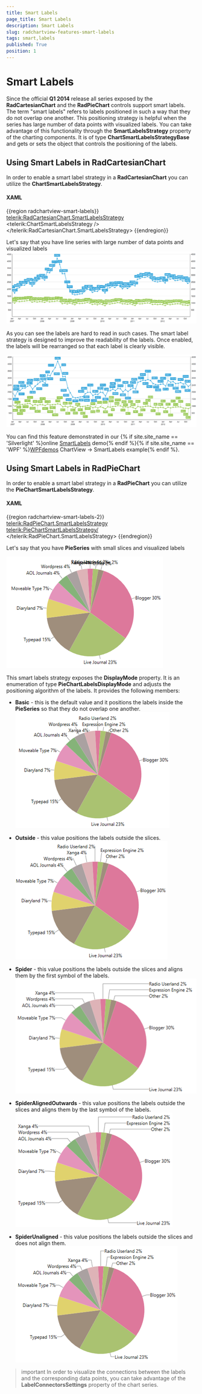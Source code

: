 ```yaml
---
title: Smart Labels
page_title: Smart Labels
description: Smart Labels
slug: radchartview-features-smart-labels
tags: smart,labels
published: True
position: 1
---
```


# Smart Labels

Since the official __Q1 2014__ release all series exposed by the __RadCartesianChart__ and the __RadPieChart__ controls support smart labels. The term "smart labels" refers to labels positioned in such a way that they do not overlap one another. This positioning strategy is helpful when the series has large number of data points with visualized labels. You can take advantage of this functionality through the __SmartLabelsStrategy__ property of the charting components. It is of type __ChartSmartLabelsStrategyBase__ and gets or sets the object that controls the positioning of the labels.      

## Using Smart Labels in RadCartesianChart

In order to enable a smart label strategy in a __RadCartesianChart__ you can utilize the __ChartSmartLabelsStrategy__.

#### XAML
{{region radchartview-smart-labels}}
     <telerik:RadCartesianChart.SmartLabelsStrategy>
          <telerik:ChartSmartLabelsStrategy />
      </telerik:RadCartesianChart.SmartLabelsStrategy>
{{endregion}}

Let's say that you have line series with large number of data points and visualized labels![radchartview-disabled-smart-labels](images/radchartview-disabled-smart-labels.png)

As you can see the labels are hard to read in such cases. The smart label strategy is designed to improve the readability of the labels. Once enabled, the labels will be rearranged so that each label is clearly visible.

![radchartview-enabled-smart-labels](images/radchartview-enabled-smart-labels.png)

You can find this feature demonstrated in our {% if site.site_name == 'Silverlight' %}online [SmartLabels](https://demos.telerik.com/silverlight/#ChartView/SmartLabels) demo{% endif %}{% if site.site_name == 'WPF' %}[WPFdemos](https://demos.telerik.com/wpf/) ChartView -> SmartLabels example{% endif %}.        

## Using Smart Labels in RadPieChart

In order to enable a smart label strategy in a __RadPieChart__ you can utilize the __PieChartSmartLabelsStrategy__.
#### XAML

{{region radchartview-smart-labels-2}}
    <telerik:RadPieChart.SmartLabelsStrategy>
      <telerik:PieChartSmartLabelsStrategy/>
    </telerik:RadPieChart.SmartLabelsStrategy>
{{endregion}}

Let's say that you have __PieSeries__ with small slices and visualized labels

![radchartview-features-smart-labels-disabled](images/radchartview-features-smart-labels-disabled.png)

This smart labels strategy exposes the __DisplayMode__ property. It is an enumeration of type __PieChartLabelsDisplayMode__ and adjusts the positioning algorithm of the labels. It provides the following members:

* __Basic__ - this is the default value and it positions the labels inside the __PieSeries__ so that they do not overlap one another.
	![radchartview-features-smart-labels-Basic](images/radchartview-features-smart-labels-Basic.png)

* __Outside__ - this value positions the labels outside the slices.
	![radchartview-features-smart-labels-outside](images/radchartview-features-smart-labels-outside.png)

* __Spider__ - this value positions the labels outside the slices and aligns them by the first symbol of the labels.
	![radchartview-features-smart-labels-spider](images/radchartview-features-smart-labels-spider.png)

* __SpiderAlignedOutwards__ - this value positions the labels outside the slices and aligns them by the last symbol of the labels.
	![radchartview-features-smart-labels-spider-outside](images/radchartview-features-smart-labels-spider-outside.png)

* __SpiderUnaligned__ - this value positions the labels outside the slices and does not align them.
	![radchartview-features-smart-labels-unaligned](images/radchartview-features-smart-labels-unaligned.png)

>important In order to visualize the connections between the labels and the corresponding data points, you can take advantage of the __LabelConnectorsSettings__ property of the chart series. 
